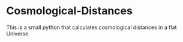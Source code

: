 Cosmological-Distances
======================

This is a small python that calculates cosmological distances in a flat Universe.
